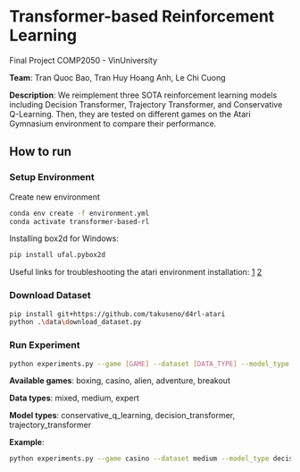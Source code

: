 # Transformer-based Reinforcement Learning

Final Project COMP2050 - VinUniversity

**Team**: Tran Quoc Bao, Tran Huy Hoang Anh, Le Chi Cuong

**Description**: We reimplement three SOTA reinforcement learning models including Decision Transformer, Trajectory Transformer, and Conservative Q-Learning. Then, they are tested on different games on the Atari Gymnasium environment to compare their performance.

## How to run

### Setup Environment

Create new environment
```bash
conda env create -f environment.yml
conda activate transformer-based-rl
```
Installing box2d for Windows:
```bash
pip install ufal.pybox2d
```
Useful links for troubleshooting the atari environment installation: [1](https://stackoverflow.com/questions/63080326/could-not-find-module-atari-py-ale-interface-ale-c-dll-or-one-of-its-dependenc) 
[2](https://stackoverflow.com/questions/69442971/error-in-importing-environment-openai-gym)

### Download Dataset
```bash
pip install git+https://github.com/takuseno/d4rl-atari
python .\data\download_dataset.py
```

### Run Experiment
```bash
python experiments.py --game [GAME] --dataset [DATA_TYPE] --model_type [MODEL]
```

**Available games**: boxing, casino, alien, adventure, breakout

**Data types**: mixed, medium, expert

**Model types**: conservative_q_learning, decision_transformer, trajectory_transformer

**Example**:
```bash
python experiments.py --game casino --dataset medium --model_type decision_transformer
